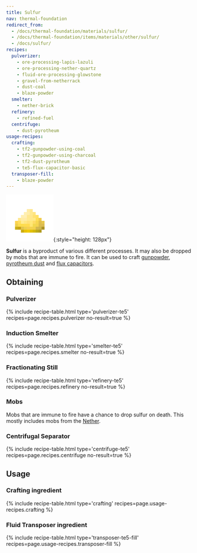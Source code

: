 ```yaml
---
title: Sulfur
nav: thermal-foundation
redirect_from:
  - /docs/thermal-foundation/materials/sulfur/
  - /docs/thermal-foundation/items/materials/other/sulfur/
  - /docs/sulfur/
recipes:
  pulverizer:
    - ore-processing-lapis-lazuli
    - ore-processing-nether-quartz
    - fluid-ore-processing-glowstone
    - gravel-from-netherrack
    - dust-coal
    - blaze-powder
  smelter:
    - nether-brick
  refinery:
    - refined-fuel
  centrifuge:
    - dust-pyrotheum
usage-recipes:
  crafting:
    - tf2-gunpowder-using-coal
    - tf2-gunpowder-using-charcoal
    - tf2-dust-pyrotheum
    - te5-flux-capacitor-basic
  transposer-fill:
    - blaze-powder
---
```


![Sulfur](/assets/images/thermal-foundation/sulfur.png){:style="height: 128px"}


**Sulfur** is a byproduct of various different processes. It may also be dropped
by mobs that are immune to fire. It can be used to craft
[gunpowder](https://minecraft.gamepedia.com/Gunpowder), [pyrotheum
dust](/docs/thermal-foundation/pyrotheum-dust/) and [flux capacitors](/docs/thermal-expansion/flux-capacitor/).


Obtaining
---------

### Pulverizer
{% include recipe-table.html type='pulverizer-te5' recipes=page.recipes.pulverizer no-result=true %}

### Induction Smelter
{% include recipe-table.html type='smelter-te5' recipes=page.recipes.smelter no-result=true %}

### Fractionating Still
{% include recipe-table.html type='refinery-te5' recipes=page.recipes.refinery no-result=true %}

### Mobs
Mobs that are immune to fire have a chance to drop sulfur on death. This mostly
includes mobs from the [Nether](https://minecraft.gamepedia.com/The_Nether).

### Centrifugal Separator
{% include recipe-table.html type='centrifuge-te5' recipes=page.recipes.centrifuge no-result=true %}


Usage
-----

### Crafting ingredient
{% include recipe-table.html type='crafting' recipes=page.usage-recipes.crafting %}

### Fluid Transposer ingredient
{% include recipe-table.html type='transposer-te5-fill' recipes=page.usage-recipes.transposer-fill %}
